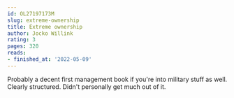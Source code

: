 ```yaml
---
id: OL27197173M
slug: extreme-ownership
title: Extreme ownership
author: Jocko Willink
rating: 3
pages: 320
reads:
- finished_at: '2022-05-09'
---
```

Probably a decent first management book if you're into military stuff as well. Clearly structured. Didn't personally get much out of it.
